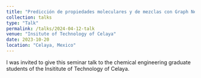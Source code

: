 ```yaml
---
title: "Predicción de propiedades moleculares y de mezclas con Graph Neural Networks - Aplicaciones en ingeniería química"
collection: talks
type: "Talk"
permalink: /talks/2024-04-12-talk
venue: "Insitute of Technology of Celaya"
date: 2023-10-20
location: "Celaya, Mexico"
---
```


I was invited to give this seminar talk to the chemical engineering graduate students of the Insititute of Technology of Celaya. 